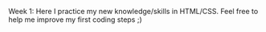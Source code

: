 Week 1: Here I practice my new knowledge/skills in HTML/CSS. Feel free to help me improve my first coding steps ;) 
